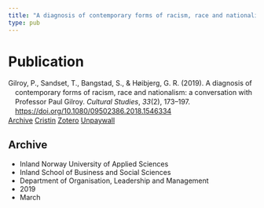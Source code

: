 ```yaml
---
title: "A diagnosis of contemporary forms of racism, race and nationalism: a conversation with Professor Paul Gilroy"
type: pub
---
```

<h1>Publication</h1>
<article id="csl-bib-container-XVH2IZSU" class="csl-bib-container">
  <div class="csl-bib-body" style="line-height: 1.35; padding-left: 1em; text-indent:-1em;">
  <div class="csl-entry">Gilroy, P., Sandset, T., Bangstad, S., &amp; H&#xF8;ibjerg, G. R. (2019). A diagnosis of contemporary forms of racism, race and nationalism: a conversation with Professor Paul Gilroy. <i>Cultural Studies</i>, <i>33</i>(2), 173&#x2013;197. <a href="https://doi.org/10.1080/09502386.2018.1546334">https://doi.org/10.1080/09502386.2018.1546334</a></div>
</div>
  <div class="csl-bib-buttons">
    <a href="#taxonomy-article-XVH2IZSU" class="csl-bib-button">Archive</a>
    <a href="https://app.cristin.no/results/show.jsf?id=1683235" alt="Cristin URL" class="csl-bib-button">Cristin</a>
    <a href="http://zotero.org/groups/5022929/items/XVH2IZSU" alt="Zotero URL" class="csl-bib-button">Zotero</a>
    <a href="https://www.tandfonline.com/doi/pdf/10.1080/09502386.2018.1546334?needAccess=true" class="csl-bib-button">Unpaywall</a>
  </div>
  <div id="csl-bib-meta-container-XVH2IZSU"></div>
</article>
<div id="csl-bib-meta-XVH2IZSU" class="csl-bib-meta">
  <article id="taxonomy-article-XVH2IZSU" class="taxonomy-article">
    <h1>Archive</h1>
    <ul>
      <li>Inland Norway University of Applied Sciences</li>
      <li>Inland School of Business and Social Sciences</li>
      <li>Department of Organisation, Leadership and Management</li>
      <li>2019</li>
      <li>March</li>
    </ul>
  </article>
</div>
